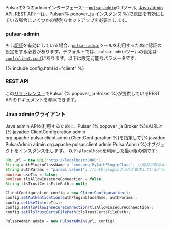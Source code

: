 <!--

    Licensed to the Apache Software Foundation (ASF) under one
    or more contributor license agreements.  See the NOTICE file
    distributed with this work for additional information
    regarding copyright ownership.  The ASF licenses this file
    to you under the Apache License, Version 2.0 (the
    "License"); you may not use this file except in compliance
    with the License.  You may obtain a copy of the License at

      http://www.apache.org/licenses/LICENSE-2.0

    Unless required by applicable law or agreed to in writing,
    software distributed under the License is distributed on an
    "AS IS" BASIS, WITHOUT WARRANTIES OR CONDITIONS OF ANY
    KIND, either express or implied.  See the License for the
    specific language governing permissions and limitations
    under the License.

-->

Pulsarの3つのadminインターフェース---[`pulsar-admin`](../../reference/CliTools#pulsar-admin)CLIツール, [Java admin API](/api/admin), [REST API](../../reference/RestApi)---は、Pulsar{% popover_ja インスタンス %}で[認証](../../admin/Authz#認証プロバイダ)を有効にしている場合にいくつかの特別なセットアップを必要とします。

### pulsar-admin

もし[認証](../../admin/Authz#認証プロバイダ)を有効にしている場合、[`pulsar-admin`](../../reference/CliTools#pulsar-admin)ツールを利用するために認証の設定をする必要があります。デフォルトでは、`pulsar-admin`ツールの設定は[`conf/client.conf`](../../reference/Configuration#クライアント)にあります。以下は設定可能なパラメータです:

{% include config.html id="client" %}

### REST API

この[リファレンス](../../reference/RestApi)上でPulsar {% popover_ja Broker %}が提供しているREST APIのドキュメントを参照できます。

### Java adminクライアント

Java admin APIを利用するために、Pulsar {% popover_ja Broker %}のURLと{% javadoc ClientConfiguration admin org.apache.pulsar.client.admin.ClientConfiguration %}を指定して{% javadoc PulsarAdmin admin org.apache.pulsar.client.admin.PulsarAdmin %}オブジェクトをインスタンス化します。 以下は`localhost`を利用した最小限の例です:

```java
URL url = new URL("http://localhost:8080");
String authPluginClassName = "com.org.MyAuthPluginClass"; //認証が有効な場合にauth-pluginクラスの完全修飾名を渡します。
String authParams = "param1:value1"; //auth-pluginクラスが要求しているパラメータを渡します。
boolean useTls = false;
boolean tlsAllowInsecureConnection = false;
String tlsTrustCertsFilePath = null;

ClientConfiguration config = new ClientConfiguration();
config.setAuthentication(authPluginClassName, authParams);
config.setUseTls(useTls);
config.setTlsAllowInsecureConnection(tlsAllowInsecureConnection);
config.setTlsTrustCertsFilePath(tlsTrustCertsFilePath);

PulsarAdmin admin = new PulsarAdmin(url, config);
```

